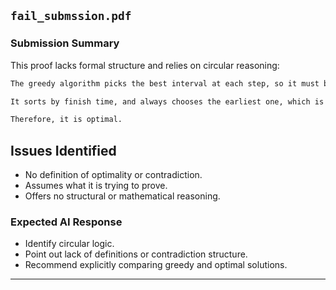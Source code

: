 ## `fail_submssion.pdf`

### Submission Summary

This proof lacks formal structure and relies on circular reasoning:

```latex
The greedy algorithm picks the best interval at each step, so it must be the optimal solution.

It sorts by finish time, and always chooses the earliest one, which is the most efficient. If it was not optimal, that would mean it missed a better interval, but it always picks the best.

Therefore, it is optimal.
```
## Issues Identified

- No definition of optimality or contradiction.
- Assumes what it is trying to prove.
- Offers no structural or mathematical reasoning.

### Expected AI Response

- Identify circular logic.
- Point out lack of definitions or contradiction structure.
- Recommend explicitly comparing greedy and optimal solutions.

---
